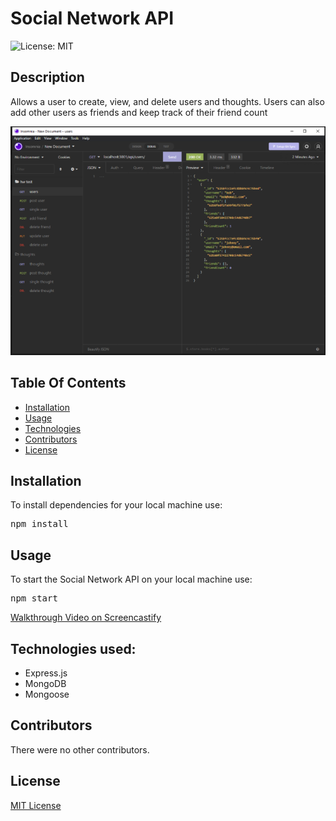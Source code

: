<h1>Social Network API</h1>

![License: MIT](https://img.shields.io/badge/License-MIT-yellow.svg)

<h2>Description</h2>
Allows a user to create, view, and delete users and thoughts.
Users can also add other users as friends and keep track of their friend count

![example image](./assets/example.png)

<h2>Table Of Contents</h2>
<ul><li><a href="#install">Installation</a></li>
<li><a href="#usage">Usage</a></li>
<li><a href="#tech">Technologies</a></li>
<li><a href="#cont">Contributors</a></li>
<li><a href="#license">License</a></li></ul>

<h2 id="install">Installation</h2>
To install dependencies for your local machine use:

<pre>npm install</pre>

<h2 id="usage">Usage</h2>
To start the Social Network API on your local machine use:

<pre>npm start</pre>

<a href="https://watch.screencastify.com/v/q61n7ZA8tsxI8foxaqBl">Walkthrough Video on Screencastify</a>

<h2 id="tech">Technologies used:</h2>
<ul>
<li>Express.js</li>
<li>MongoDB</li>
<li>Mongoose</li>
</ul>

<h2 id="cont">Contributors</h2>
There were no other contributors.

<h2 id="license">License</h2>
<a href='https://opensource.org/licenses/MIT'>MIT License</a>